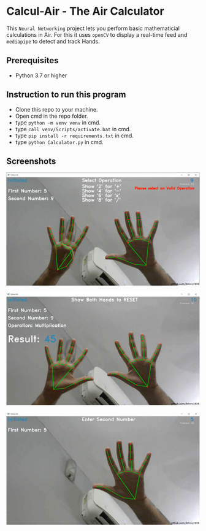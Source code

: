 # Calcul-Air - The Air Calculator
 
This `Neural Networking` project lets you perform basic mathematicial calculations in Air. For this it uses `openCV` to display a real-time feed and `mediapipe` to detect and track Hands.

## Prerequisites

- Python 3.7 or higher


## Instruction to run this program

- Clone this repo to your machine.
- Open cmd in the repo folder.
- type `python -m venv venv` in cmd.
- type `call venv/Scripts/activate.bat` in cmd.
- type `pip install -r requirements.txt` in cmd.
- type `python Calculator.py` in cmd.


## Screenshots

![SCREENSHOT](/screenshots/ca-0.png)

![SCREENSHOT](/screenshots/ca-1.png)

![SCREENSHOT](/screenshots/ca-2.png)
